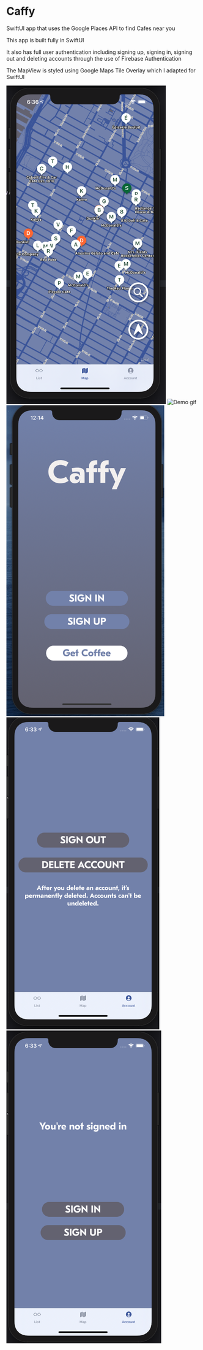 # Caffy
 SwiftUI app that uses the Google Places API to find Cafes near you
 
 This app is built fully in SwiftUI
 
 It also has full user authentication including signing up, signing in, signing out and deleting accounts through the use of Firebase Authentication
 
 The MapView is styled using Google Maps Tile Overlay which I adapted for SwiftUI
 
![Mapview](https://github.com/jtchristie/Caffy/blob/master/Screenshots/MapView.png)
![Demo gif](https://github.com/jtchristie/Caffy/blob/master/Screenshots/demo.gif)
![Authentication Screen](https://github.com/jtchristie/Caffy/blob/master/Screenshots/Authentication%20Screen.png)
![Authentication Signed in](https://github.com/jtchristie/Caffy/blob/master/Screenshots/AuthenticationSignedIn.png)
![Authentication Not Signed in](https://github.com/jtchristie/Caffy/blob/master/Screenshots/AuthenticationNotSignedIn.png)
